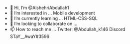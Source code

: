 - 👋 Hi, I’m @AlshehriAbdullah1
- 👀 I’m interested in ...     Mobile development
- 🌱 I’m currently learning ...     HTML-CSS-SQL
- 💞️ I’m looking to collaborate on ...
- 📫 How to reach me ... Twitter:  @Abdullah_k146       Discord  STaY__AwaY#3596

<!---
AlshehriAbdullah1/AlshehriAbdullah1 is a ✨ special ✨ repository because its `README.md` (this file) appears on your GitHub profile.
You can click the Preview link to take a look at your changes.
--->
